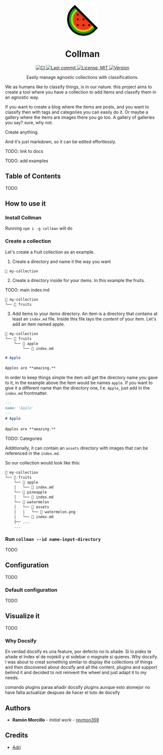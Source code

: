 <!-- 
This README.md file was generated from an open source template. 
Have a look at it! https://gist.github.com/reymon359/a0880e5b3bfcbac54f58b52b3ade2e02
-->

<!-- Logo (with link) -->
<p align="center">
  <a href="https://github.com/reymon359/collman">
    <img alt="collman" src="https://raw.githubusercontent.com/reymon359/collman/master/assets/watermelon.png" width="100" />
  </a>
</p>

<!-- Title -->
<h1 align="center">
  Collman
</h1>

<!-- Badges (with link) -->

<p align="center">
  <a href="https://github.com/reymon359/collman/actions/workflows/main.yml">
    <img alt="CI" src="https://github.com/reymon359/collman/actions/workflows/main.yml/badge.svg" />
  </a>
  <a href="https://github.com/reymon359/collman/commits/master">
    <img alt="Last commit" src="https://img.shields.io/github/last-commit/reymon359/collman?logo=github" />
  </a>
  <a href="https://github.com/reymon359/collman/blob/master/LICENSE">
    <img alt="License: MIT" src="https://img.shields.io/github/license/reymon359/collman?color=blue&logo=github" />
  </a>
  <a href="https://github.com/reymon359/collman/releases">
    <img alt="Version" src="https://img.shields.io/github/package-json/v/reymon359/collman?logo=github" />
  </a>
</p>

<!-- Small description -->
<p align="center">
Easily manage agnostic collections with classifications.
</p>

<!-- Long description -->
We as humans like to classify things, is in our nature. this project aims to create a tool where you have a collection to add items and classify them in an agnostic way. 

If you want to create a blog where the items are posts, and you want to classify then with tags and categories you can easily do it. 
Or maybe a gallery where the items are images there you go too. A gallery of galleries you say? sure, why not. 

Create anything. 

And it's just markdown, so it can be edited effortlessly.

TODO: link to docs

TODO: add examples

## Table of Contents
TODO

## How to use it

### Install Collman 

Running `npm i -g collman` will do

### Create a collection

Let's create a fruit collection as an example. 

1. Create a directory and name it the way you want

```text
📁 my-collection
```
2. Create a directory inside for your items. In this example the fruits.

TODO: main index.md

```text
📁 my-collection
└── 📁 fruits
```

3. Add items to your _items_ directory. An item is a directory that contains at least an `index.md` file. Inside this file lays the _content_ of your item. Let's add an item named apple.

```text
📁 my-collection
└── 📁 fruits
    └── 📁 apple
        └── 📄 index.md
```

```md
# Apple

Apples are **amazing.**
```

In order to keep things simple the item will get the directory name you gave to it, in the example above the item would be names `apple`. If you want to give it a different name than the directory one, f.e. `Apple`, just add in the `index.md` frontmatter.

```md
---
name: 'Apple'
---
# Apple

Apples are **amazing.**
```

TODO: Categories

Additionally, it can contain an `assets` directory with images that can be referenced in the `index.md`.

So our collection would look like this:

```text
📁 my-collection
└── 📁 fruits
    └── 📁 apple
    │   └── 📄 index.md
    └── 📁 pineapple
    │   └── 📄 index.md
    └── 📁 watermelon
    │   └── 📁 assets
    │   │   └── 📄 watermelon.png    
    │   └── 📄 index.md
    ├── ...
    ...
```

### Run `collman --id name-input-directory`
TODO

## Configuration
TODO

### Default configuration 
TODO

## Visualize it
TODO

### Why Docsify
En verdad docsify es una feature, por defecto no lo añade. Si lo pides te añade el Index el de nojekill y el sidebar o magnate si quieres. Why docsify. I was about to creat something similar to display the collections of things and then discovered about docsify and all the content, plugins and support behind it and decided to not reinvent the wheel and just adapt it to my needs.



comando plugins paraa añadir docsify plugins aunque esto alomejor no have falta  actualizar despues de hacer el tuto de docsify

<!-- Authors -->
## Authors

- **Ramón Morcillo** - _Initial work_ - [reymon359](https://github.com/reymon359)

<!-- Credits -->
## Credits

- [Adri](https://github.com/adri)

    
